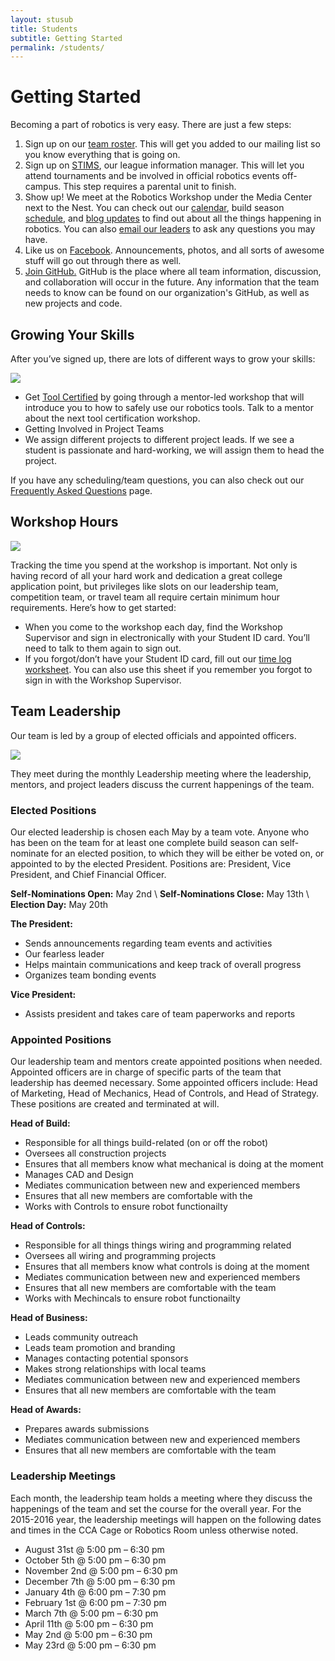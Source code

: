```yaml
---
layout: stusub
title: Students
subtitle: Getting Started
permalink: /students/
---
```


# Getting Started

Becoming a part of robotics is very easy. There are just a few steps:

1. Sign up on our [team roster](https://docs.google.com/a/team3128.org/forms/d/1VpWMkgvuBatdemjuj_hHUDzjsSfe2zWboS45fhb6Fz8/viewform). This will get you added to our mailing list so you know everything that is going on.
2. Sign up on [STIMS](https://my.usfirst.org/stims/Login.aspx), our league information manager. This will let you attend tournaments and be involved in official robotics events off-campus. This step requires a parental unit to finish.
3. Show up! We meet at the Robotics Workshop under the Media Center next to the Nest. You can check out our [calendar](/students/calendar/), build season [schedule](/students/build-seasons/), and [blog updates](/students/updates/) to find out about all the things happening in robotics. You can also [email our leaders](/contact/) to ask any questions you may have.
4. Like us on [Facebook](https://www.facebook.com/aluminumnarwhals). Announcements, photos, and all sorts of awesome stuff will go out through there as well.
5. [Join GitHub.](/students/github/) GitHub is the place where all team information, discussion, and collaboration will occur in the future. Any information that the team needs to know can be found on our organization's GitHub, as well as new projects and code.

## Growing Your Skills

After you’ve signed up, there are lots of different ways to grow your skills:

<img src="/resources/dank-photos/1.jpg" class="leftimage">

+ Get [Tool Certified](/students/tool-certification/) by going through a mentor-led workshop that will introduce you to how to safely use our robotics tools. Talk to a mentor about the next tool certification workshop.
+ Getting Involved in Project Teams
+ We assign different projects to different project leads. If we see a student is passionate and hard-working, we will assign them to head the project.

If you have any scheduling/team questions, you can also check out our [Frequently Asked Questions](/parents/faq/) page.

## Workshop Hours

<img src="/resources/dank-photos/2.JPG" class="rightimage">

Tracking the time you spend at the workshop is important. Not only is having record of all your hard work and dedication a great college application point, but privileges like slots on our leadership team, competition team, or travel team all require certain minimum hour requirements. Here’s how to get started:

+ When you come to the workshop each day, find the Workshop Supervisor and sign in electronically with your Student ID card. You’ll need to talk to them again to sign out.
+ If you forgot/don’t have your Student ID card, fill out our [time log worksheet](/resources/FRC_Time_Log_Workshop.pdf). You can also use this sheet if you remember you forgot to sign in with the Workshop Supervisor.

## Team Leadership

Our team is led by a group of elected officials and appointed officers.

<img src="/resources/dank-photos/6.JPG" class="leftimage">

They meet during the monthly Leadership meeting where the leadership, mentors, and project leaders discuss the current happenings of the team.

### Elected Positions

Our elected leadership is chosen each May by a team vote. Anyone who has been on the team for at least one complete build season can self-nominate for an elected position, to which they will be either be voted on, or appointed to by the elected President. Positions are: President, Vice President, and Chief Financial Officer.

**Self-Nominations Open:** May 2nd \\
**Self-Nominations Close:** May 13th \\
**Election Day:** May 20th

**The President:**

+ Sends announcements regarding team events and activities
+ Our fearless leader
+ Helps maintain communications and keep track of overall progress
+ Organizes team bonding events

**Vice President:**

+ Assists president and takes care of team paperworks and reports

### Appointed Positions

Our leadership team and mentors create appointed positions when needed. Appointed officers are in charge of specific parts of the team that leadership has deemed necessary. Some appointed officers include: Head of Marketing, Head of Mechanics, Head of Controls, and Head of Strategy. These positions are created and terminated at will.

**Head of Build:**

+ Responsible for all things build-related (on or off the robot)
+ Oversees all construction projects
+ Ensures that all members know what mechanical is doing at the moment
+ Manages CAD and Design
+ Mediates communication between new and experienced members
+ Ensures that all new members are comfortable with the 
+ Works with Controls to ensure robot functionailty

**Head of Controls:**

+ Responsible for all things things wiring and programming related
+ Oversees all wiring and programming projects
+ Ensures that all members know what controls is doing at the moment
+ Mediates communication between new and experienced members
+ Ensures that all new members are comfortable with the team
+ Works with Mechincals to ensure robot functionailty

**Head of Business:**

+ Leads community outreach
+ Leads team promotion and branding
+ Manages contacting potential sponsors
+ Makes strong relationships with local teams
+ Mediates communication between new and experienced members
+ Ensures that all new members are comfortable with the team
 
**Head of Awards:**

+ Prepares awards submissions
+ Mediates communication between new and experienced members
+ Ensures that all new members are comfortable with the team
 
<!--
Chairman's. 
Actually this time.
For real
100%
No joke.
Literally
-->

### Leadership Meetings

Each month, the leadership team holds a meeting where they discuss the happenings of the team and set the course for the overall year. For the 2015-2016 year, the leadership meetings will happen on the following dates and times in the CCA Cage or Robotics Room unless otherwise noted.

+ August 31st @ 5:00 pm – 6:30 pm
+ October 5th @ 5:00 pm – 6:30 pm
+ November 2nd @ 5:00 pm – 6:30 pm
+ December 7th @ 5:00 pm – 6:30 pm
+ January 4th @ 6:00 pm – 7:30 pm
+ February 1st @ 6:00 pm – 7:30 pm
+ March 7th @ 5:00 pm – 6:30 pm
+ April 11th @ 5:00 pm – 6:30 pm
+ May 2nd @ 5:00 pm – 6:30 pm
+ May 23rd @ 5:00 pm – 6:30 pm
